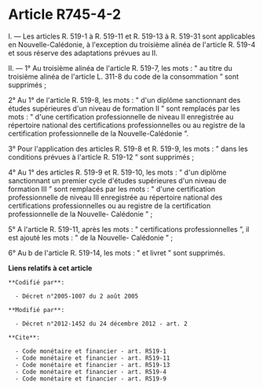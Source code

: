 # Article R745-4-2

I. ― Les articles R. 519-1 à R. 519-11 et R. 519-13 à R. 519-31 sont applicables en Nouvelle-Calédonie, à l'exception du
troisième alinéa de l'article R. 519-4 et sous réserve des adaptations prévues au II. 

II. ― 1° Au troisième alinéa de l'article R. 519-7, les mots : " au titre du troisième alinéa de l'article L. 311-8 du code
de la consommation ” sont supprimés ; 

2° Au 1° de l'article R. 519-8, les mots : " d'un diplôme sanctionnant des études supérieures d'un niveau de formation II ”
sont remplacés par les mots : " d'une certification professionnelle de niveau II enregistrée au répertoire national des
certifications professionnelles ou au registre de la certification professionnelle de la Nouvelle-Calédonie ”. 

3° Pour l'application des articles R. 519-8 et R. 519-9, les mots : " dans les conditions prévues à l'article R. 519-12 ”
sont supprimés ; 

4° Au 1° des articles R. 519-9 et R. 519-10, les mots : " d'un diplôme sanctionnant un premier cycle d'études supérieures
d'un niveau de formation III ” sont remplacés par les mots : " d'une certification professionnelle de niveau III enregistrée
au répertoire national des certifications professionnelles ou au registre de la certification professionnelle de la Nouvelle-
Calédonie ” ; 

5° A l'article R. 519-11, après les mots : " certifications professionnelles ”, il est ajouté les mots : " de la Nouvelle-
Calédonie ” ; 

6° Au b de l'article R. 519-14, les mots : " et livret ” sont supprimés.

**Liens relatifs à cet article**

	**Codifié par**:

	  - Décret n°2005-1007 du 2 août 2005

	**Modifié par**:

	  - Décret n°2012-1452 du 24 décembre 2012 - art. 2

	**Cite**:

	  - Code monétaire et financier - art. R519-1
	  - Code monétaire et financier - art. R519-11
	  - Code monétaire et financier - art. R519-13
	  - Code monétaire et financier - art. R519-4
	  - Code monétaire et financier - art. R519-9
